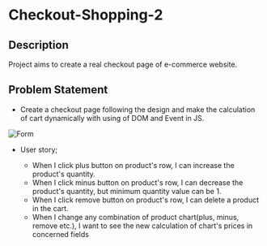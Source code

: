 # Checkout-Shopping-2

## Description
Project aims to create a real checkout page of e-commerce website.


   
## Problem Statement

- Create a checkout page following the design and make the calculation of cart dynamically with using of DOM and Event in JS.

![Form](checkout_app.gif)


-  User story;

   - When I click plus button on product's row, I can increase the product's quantity.
   - When I click minus button on product's row, I can decrease the product's quantity, but minimum quantity value can be 1.
   - When I click remove button on product's row, I can delete a product in the cart.
   - When I change any combination of product chart(plus, minus, remove etc.), I want to see the new calculation of chart's prices in concerned fields